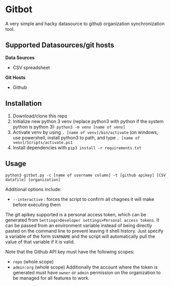 # Gitbot

A very simple and hacky datasource to github organization synchronization tool.

## Supported Datasources/git hosts

**Data Sources**
- CSV spreadsheet

**Git Hosts**
- Github

## Installation

1. Download/clone this repo
2. Initialize new python 3 venv (replace python3 with python if the system python
   is python 3): `python3 -m venv [name of venv]`
3. Activate venv by using `. [name of venv]/bin/activate` (on windows, use
   powershell, install python3 to path, and type `. [name of
   venv]/Scripts/activate.ps1`
4. Install dependencies with `pip3 install -r requirements.txt`

## Usage

`python3 gitbot.py -c [name of username column] -t [github apikey] [CSV datafile] [organization]`

Additional options include:
- `--interactive` : forces the script to confirm all chagnes it will make before
    executing them

The git apikey supported  is a personal access token, which can be generated from
`Settings>Developer settings>Personal access tokens`. It can be passed from an
environment variable instead of being directly pasted on the command line to
prevent leaving it shell history. Just specify a variable of the form `$VARNAME`
and the script will automatically pull the value of that variable if it is
valid.

Note that the Github API key must have the following scopes:
- `repo` (whole scope)
- `admin:org` (whole scope)
Additionally the account where the token is generated must have `owner` or
`admin` permission on the organization to be managed for all features to work.
